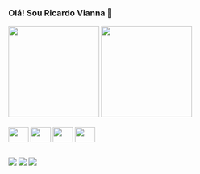 ### Olá! Sou Ricardo Vianna 👋
<div>
<img height="180em" src="https://github-readme-stats.vercel.app/api?username=ricardoviannajr&count_private=true&show_icons=true&theme=yeblu&locale=pt-br"/>
<img height="180em" src="https://github-readme-stats.vercel.app/api/top-langs/?username=ricardoviannajr&layout=compact&show_icons=true&theme=yeblu&locale=pt-br"/>
</div>

<div style="display: inline_block"><br>
<img align="center" height="30" width="40" src="https://cdn.jsdelivr.net/gh/devicons/devicon/icons/css3/css3-original-wordmark.svg">
<img align="center" height="30" width="40" src="https://cdn.jsdelivr.net/gh/devicons/devicon/icons/html5/html5-original-wordmark.svg">
<img align="center" height="30" width="40" src="https://cdn.jsdelivr.net/gh/devicons/devicon/icons/php/php-original.svg">
<img align="center" height="30" width="40" src="https://cdn.jsdelivr.net/gh/devicons/devicon/icons/python/python-original-wordmark.svg">
</div>

##

<div>
<a href="https://www.linkedin.com/in/ricardoviannajr/" target="_blank"><img src="https://img.shields.io/badge/LinkedIn-0077B5?style=for-the-badge&logo=linkedin&logoColor=white" target="_blank"></a>
<a href="mailto:ricardoviannajr@gmail.com" target="_blank"><img src="https://img.shields.io/badge/Gmail-D14836?style=for-the-badge&logo=gmail&logoColor=white" target="_blank"></a>
<a href="mailto:ricardoviannajr@hotmail.com" target="_blank"><img src="https://img.shields.io/badge/Microsoft_Outlook-0078D4?style=for-the-badge&logo=microsoft-outlook&logoColor=white" target="_blank"></a>
</div>

